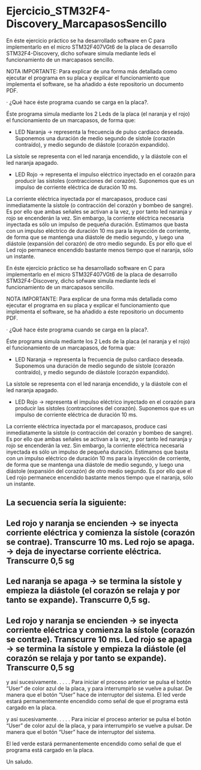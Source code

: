 # Ejercicio_STM32F4-Discovery_MarcapasosSencillo

En éste ejercicio práctico se ha desarrollado software en C para implementarlo en el micro STM32F407VGt6 de la  placa de desarrollo 
STM32F4-Discovery, dicho sofware simula mediante leds el funcionamiento de un marcapasos sencillo.

NOTA IMPORTANTE: Para explicar de una forma más detallada como ejecutar el programa en su placa y explicar el funcionamiento que 
implementa el software, se ha añadido a éste repositorio un documento PDF.

· ¿Qué hace éste programa cuando se carga en la placa?.

Éste programa simula mediante los 2 Leds de la placa (el naranja y el rojo) el funcionamiento de un marcapasos, de forma que:

- LED Naranja -> representa la frecuencia de pulso cardiaco deseada. Suponemos una duración de medio segundo de sístole 
(corazón contraído), y medio segundo de diástole (corazón expandido).

La sístole se representa con el led naranja encendido, y la diástole con el led naranja apagado.

- LED Rojo -> representa el impulso eléctrico inyectado en el corazón para producir las sístoles (contracciones del corazón). 
Suponemos que es un impulso de corriente eléctrica de duración 10 ms.

La corriente eléctrica inyectada por el marcapasos, produce casi inmediatamente la sístole (o contracción del corazón y bombeo de sangre).
Es por ello que ambas señales se activan a la vez, y por tanto led naranja y rojo se encenderán la vez. 
Sin embargo, la corriente eléctrica necesaria inyectada es sólo un impulso de pequeña duración. Estimamos que basta con un impulso
eléctrico de duración 10 ms para la inyección de corriente, de forma que se mantenga una diástole de medio segundo, y luego una diástole
(expansión del corazón) de otro medio segundo.
Es por ello que el Led rojo permanece encendido bastante menos tiempo que el naranja, sólo un instante.

En éste ejercicio práctico se ha desarrollado software en C para implementarlo en el micro STM32F407VGt6 de la  placa de desarrollo 
STM32F4-Discovery, dicho sofware simula mediante leds el funcionamiento de un marcapasos sencillo.

NOTA IMPORTANTE: Para explicar de una forma más detallada como ejecutar el programa en su placa y explicar el funcionamiento que 
implementa el software, se ha añadido a éste repositorio un documento PDF.

· ¿Qué hace éste programa cuando se carga en la placa?.

Éste programa simula mediante los 2 Leds de la placa (el naranja y el rojo) el funcionamiento de un marcapasos, de forma que:

- LED Naranja -> representa la frecuencia de pulso cardiaco deseada. Suponemos una duración de medio segundo de sístole 
(corazón contraído), y medio segundo de diástole (corazón expandido).

La sístole se representa con el led naranja encendido, y la diástole con el led naranja apagado.

- LED Rojo -> representa el impulso eléctrico inyectado en el corazón para producir las sístoles (contracciones del corazón). 
Suponemos que es un impulso de corriente eléctrica de duración 10 ms.

La corriente eléctrica inyectada por el marcapasos, produce casi inmediatamente la sístole (o contracción del corazón y bombeo de sangre).
Es por ello que ambas señales se activan a la vez, y por tanto led naranja y rojo se encenderán la vez. 
Sin embargo, la corriente eléctrica necesaria inyectada es sólo un impulso de pequeña duración. Estimamos que basta con un impulso
eléctrico de duración 10 ms para la inyección de corriente, de forma que se mantenga una diástole de medio segundo, y luego una diástole
(expansión del corazón) de otro medio segundo.
Es por ello que el Led rojo permanece encendido bastante menos tiempo que el naranja, sólo un instante.

La secuencia sería la siguiente:
--------------------------------------------------------------------
Led rojo y naranja se encienden -> se inyecta corriente eléctrica y comienza la sístole (corazón se contrae).
Transcurre 10 ms.
Led rojo se apaga. -> deja de inyectarse corriente eléctrica.
Transcurre 0,5 sg
--------------------------------------------------------------------
Led naranja se apaga -> se termina la sístole y empieza la diástole (el corazón se relaja y por tanto se expande).
Transcurre 0,5 sg.
--------------------------------------------------------------------
Led rojo y naranja se encienden -> se inyecta corriente eléctrica y comienza la sístole (corazón se contrae).
Transcurre 10 ms.
Led rojo se apaga ->  se termina la sístole y empieza la diástole (el corazón se relaja y por tanto se expande).
Transcurre 0,5 sg
--------------------------------------------------------------------
y así sucesivamente.
      .
      .
      .
      .
Para iniciar el proceso anterior se pulsa el botón “User” de color azul de la placa, y para interrumpirlo se vuelve a pulsar. 
De manera que el botón “User” hace de interruptor del sistema. 
El led verde estará permanentemente encendido como señal de que el programa está cargado en la placa.



y así sucesivamente.
      .
      .
      .
      .
Para iniciar el proceso anterior se pulsa el botón “User” de color azul de la placa, y para interrumpirlo se vuelve a pulsar. 
De manera que el botón “User” hace de interruptor del sistema. 

El led verde estará permanentemente encendido como señal de que el programa está cargado en la placa.

Un saludo.




